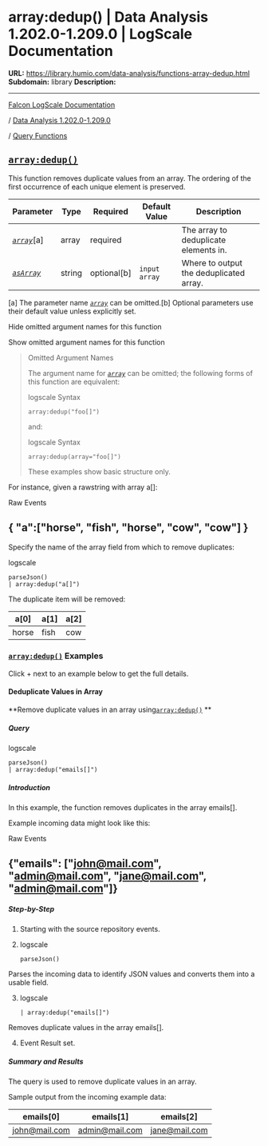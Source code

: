 # array:dedup() | Data Analysis 1.202.0-1.209.0 | LogScale Documentation

**URL:** https://library.humio.com/data-analysis/functions-array-dedup.html
**Subdomain:** library
**Description:** 

---

[Falcon LogScale Documentation](https://library.humio.com)

/ [Data Analysis 1.202.0-1.209.0](data-analysis-docs.html)

/ [Query Functions](functions.html)

## [`array:dedup()`](functions-array-dedup.html "array:dedup\(\)")

This function removes duplicate values from an array. The ordering of the first occurrence of each unique element is preserved. 

Parameter| Type| Required| Default Value| Description  
---|---|---|---|---  
[ _`array`_](functions-array-dedup.html#query-functions-array-dedup-array)[a]| array| required |  |  The array to deduplicate elements in.   
[_`asArray`_](functions-array-dedup.html#query-functions-array-dedup-asarray)|  string| optional[b] | `input array`|  Where to output the deduplicated array.   
[a] The parameter name [_`array`_](functions-array-dedup.html#query-functions-array-dedup-array) can be omitted.[b] Optional parameters use their default value unless explicitly set.  
  
Hide omitted argument names for this function

Show omitted argument names for this function

> Omitted Argument Names
> 
> The argument name for [_`array`_](functions-array-dedup.html#query-functions-array-dedup-array) can be omitted; the following forms of this function are equivalent:
> 
> logscale Syntax
>     
>     
>     array:dedup("foo[]")
> 
> and:
> 
> logscale Syntax
>     
>     
>     array:dedup(array="foo[]")
> 
> These examples show basic structure only.

For instance, given a rawstring with array a[]: 

Raw Events

{ "a":["horse", "fish", "horse", "cow", "cow"] }  
---  
  
Specify the name of the array field from which to remove duplicates: 

logscale
    
    
    parseJson()
    | array:dedup("a[]")

The duplicate item will be removed: 

a[0]| a[1]| a[2]  
---|---|---  
horse| fish| cow  
  
### [`array:dedup()`](functions-array-dedup.html "array:dedup\(\)") Examples

Click + next to an example below to get the full details.

#### Deduplicate Values in Array

**Remove duplicate values in an array using[`array:dedup()`](functions-array-dedup.html "array:dedup\(\)") **

##### Query

logscale
    
    
    parseJson()
    | array:dedup("emails[]")

##### Introduction

In this example, the function removes duplicates in the array emails[]. 

Example incoming data might look like this: 

Raw Events

{"emails": ["john@mail.com", "admin@mail.com", "jane@mail.com", "admin@mail.com"]}  
---  
  
##### Step-by-Step

  1. Starting with the source repository events.

  2. logscale
         
         parseJson()

Parses the incoming data to identify JSON values and converts them into a usable field. 

  3. logscale
         
         | array:dedup("emails[]")

Removes duplicate values in the array emails[]. 

  4. Event Result set.




##### Summary and Results

The query is used to remove duplicate values in an array. 

Sample output from the incoming example data: 

emails[0]| emails[1]| emails[2]  
---|---|---  
john@mail.com| admin@mail.com| jane@mail.com
